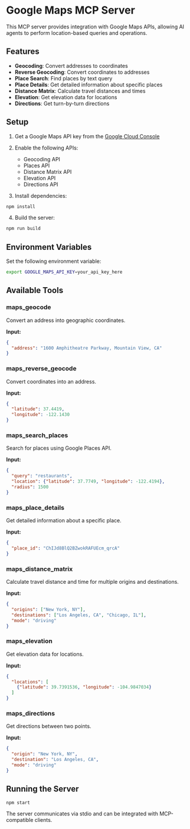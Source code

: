 # Google Maps MCP Server

This MCP server provides integration with Google Maps APIs, allowing AI agents to perform location-based queries and operations.

## Features

- **Geocoding**: Convert addresses to coordinates
- **Reverse Geocoding**: Convert coordinates to addresses
- **Place Search**: Find places by text query
- **Place Details**: Get detailed information about specific places
- **Distance Matrix**: Calculate travel distances and times
- **Elevation**: Get elevation data for locations
- **Directions**: Get turn-by-turn directions

## Setup

1. Get a Google Maps API key from the [Google Cloud Console](https://console.cloud.google.com/)
2. Enable the following APIs:
   - Geocoding API
   - Places API
   - Distance Matrix API
   - Elevation API
   - Directions API

3. Install dependencies:
```bash
npm install
```

4. Build the server:
```bash
npm run build
```

## Environment Variables

Set the following environment variable:
```bash
export GOOGLE_MAPS_API_KEY=your_api_key_here
```

## Available Tools

### maps_geocode
Convert an address into geographic coordinates.

**Input:**
```json
{
  "address": "1600 Amphitheatre Parkway, Mountain View, CA"
}
```

### maps_reverse_geocode
Convert coordinates into an address.

**Input:**
```json
{
  "latitude": 37.4419,
  "longitude": -122.1430
}
```

### maps_search_places
Search for places using Google Places API.

**Input:**
```json
{
  "query": "restaurants",
  "location": {"latitude": 37.7749, "longitude": -122.4194},
  "radius": 1500
}
```

### maps_place_details
Get detailed information about a specific place.

**Input:**
```json
{
  "place_id": "ChIJd8BlQ2BZwokRAFUEcm_qrcA"
}
```

### maps_distance_matrix
Calculate travel distance and time for multiple origins and destinations.

**Input:**
```json
{
  "origins": ["New York, NY"],
  "destinations": ["Los Angeles, CA", "Chicago, IL"],
  "mode": "driving"
}
```

### maps_elevation
Get elevation data for locations.

**Input:**
```json
{
  "locations": [
    {"latitude": 39.7391536, "longitude": -104.9847034}
  ]
}
```

### maps_directions
Get directions between two points.

**Input:**
```json
{
  "origin": "New York, NY",
  "destination": "Los Angeles, CA",
  "mode": "driving"
}
```

## Running the Server

```bash
npm start
```

The server communicates via stdio and can be integrated with MCP-compatible clients.
